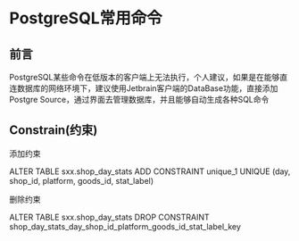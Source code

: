 # PostgreSQL常用命令

## 前言

PostgreSQL某些命令在低版本的客户端上无法执行，个人建议，如果是在能够直连数据库的网络环境下，建议使用Jetbrain客户端的DataBase功能，直接添加Postgre Source，通过界面去管理数据库，并且能够自动生成各种SQL命令



## Constrain(约束)

添加约束

ALTER TABLE sxx.shop_day_stats ADD CONSTRAINT unique_1 UNIQUE (day, shop_id, platform, goods_id, stat_label)



删除约束

ALTER TABLE sxx.shop_day_stats DROP CONSTRAINT shop_day_stats_day_shop_id_platform_goods_id_stat_label_key



